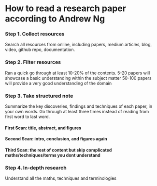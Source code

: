 # How to read a research paper according to Andrew Ng

### Step 1. Collect resources  

Search all resources from online, including papers, medium articles, blog, video, github repo, documentation.

### Step 2. Filter resources

Ran a quick go through at least 10-20% of the contents. 
5-20 papers will showcase a basic understanding within the subject matter
50-100 papers will provide a very good understanding of the domain 

### Step 3. Take structured note 

Summarize the key discoveries, findings and techniques of each paper, in your own words.
Go through at least three times instead of reading from first word to last word. 

#### First Scan: title, abstract, and figures 
#### Second Scan: intro, conclusion, and figures again
#### Third Scan: the rest of content but skip complicated maths/techniques/terms you dont understand 

### Step 4. In-depth research 

Understand all the maths, techniques and terminologies 